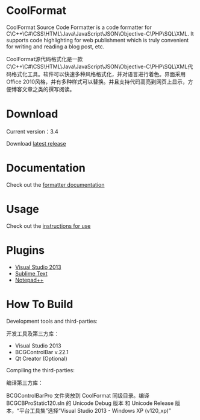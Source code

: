 CoolFormat
==========
CoolFormat Source Code Formatter is a code formatter for C\C++\C#\CSS\HTML\Java\JavaScript\JSON\Objective-C\PHP\SQL\XML.
It supports code highlighting for web publishment which is truly convenient for writing and reading a blog post, etc.

CoolFormat源代码格式化是一款C\C++\C#\CSS\HTML\Java\JavaScript\JSON\Objective-C\PHP\SQL\XML代码格式化工具。软件可以快速多种风格格式化，并对语言进行着色。界面采用Office 2010风格，并有多种样式可以替换。并且支持代码高亮到网页上显示，方便博客文章之类的撰写阅读。

# Download #
Current version：3.4

Download [latest release](https://sourceforge.net/projects/coolformat/files/Release/)

# Documentation #
Check out the [formatter documentation](http://akof1314.github.io/CoolFormat/doc/index.html)

# Usage #
Check out the [instructions for use](https://github.com/akof1314/CoolFormat/wiki)

# Plugins #
- [Visual Studio 2013](https://sourceforge.net/projects/coolformat/files/Plugins/VS/)
- [Sublime Text](https://github.com/akof1314/Sublime-CoolFormat)
- [Notepad++](https://sourceforge.net/projects/coolformat/files/Plugins/NPP/)

# How To Build #
Development tools and third-parties:

开发工具及第三方库：

- Visual Studio 2013
- BCGControlBar v.22.1
- Qt Creator (Optional)

Compiling the third-parties:

编译第三方库：

BCGControlBarPro 文件夹放到 CoolFormat 同级目录。编译 BCGCBProStatic120.sln 的 Unicode Debug 版本 和 Unicode Release 版本，“平台工具集”选择“Visual Studio 2013 - Windows XP (v120_xp)”

